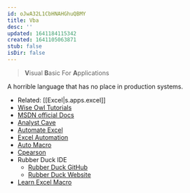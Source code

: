 ```yaml
---
id: oJwA32L1CbHNAHGhuQBMY
title: Vba
desc: ''
updated: 1641184115342
created: 1641105063871
stub: false
isDir: false
---
```


> **V**isual **B**asic For **A**pplications

A horrible language that has no place in production systems.

- Related: [[Excel|s.apps.excel]]
- [Wise Owl Tutorials](https://www.youtube.com/c/WiseOwlTutorials)
- [MSDN official Docs](https://docs.microsoft.com/en-us/office/vba/api/overview/excel)
- [Analyst Cave](https://analystcave.com/excel-vba-tutorial/)
- [Automate Excel](https://www.automateexcel.com/learn-vba-tutorial/)
- [Excel Automation](https://www.rondebruin.nl/win/s1/outlook/mail.htm)
- [Auto Macro](https://www.automateexcel.com/vba-code-generator#shortcuts)
- [Cpearson](http://www.cpearson.com/Excel/Topic.aspx)
- Rubber Duck IDE
  - [Rubber Duck GitHub](https://github.com/rubberduck-vba/Rubberduck/)
  - [Rubber Duck Website](https://rubberduckvba.com/)
- [Learn Excel Macro](http://learnexcelmacro.com/wp/download/)
